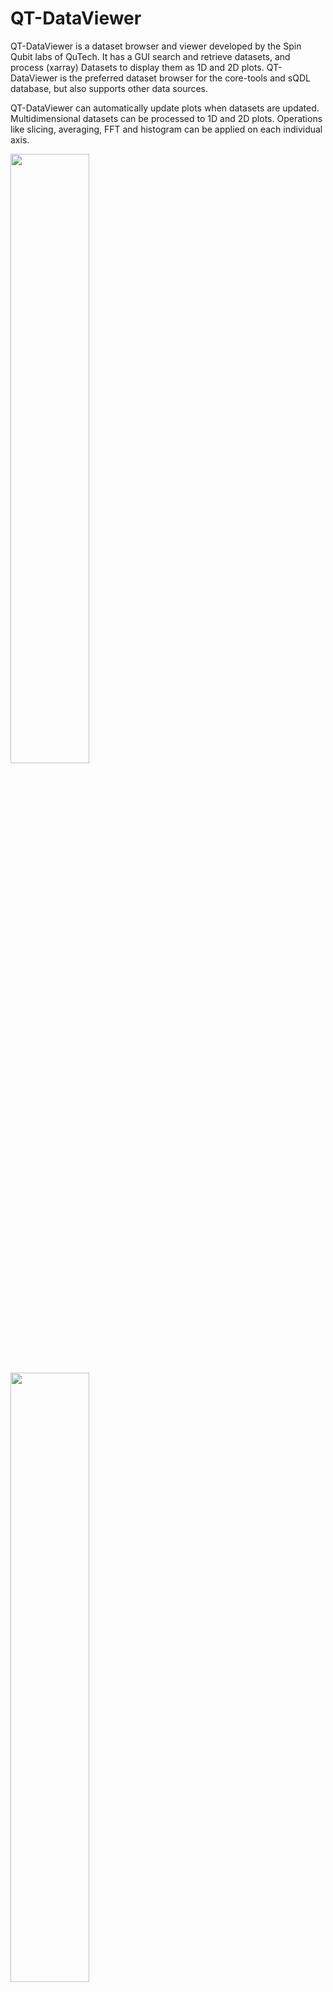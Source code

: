 # QT-DataViewer

QT-DataViewer is a dataset browser and viewer developed by the Spin Qubit
labs of QuTech. It has a GUI search and retrieve datasets, and process
(xarray) Datasets to display them as 1D and 2D plots.
QT-DataViewer is the preferred dataset browser for the core-tools
and sQDL database, but also supports other data sources.

QT-DataViewer can automatically update plots when datasets are updated.
Multidimensional datasets can be processed to 1D and 2D plots.
Operations like slicing, averaging, FFT and histogram can be applied on
each individual axis.

<img src="https://gitlab.tudelft.nl/qutech-qdlabs/qt-dataviewer/-/raw/main/docs/QT%20Dataset%20Browser%20(CoreTools).png" width="50%" height="50%" />
<img src="https://gitlab.tudelft.nl/qutech-qdlabs/qt-dataviewer/-/raw/main/docs/Simultaneous__Q23.png" width="50%" height="50%" />
<img src="https://gitlab.tudelft.nl/qutech-qdlabs/qt-dataviewer/-/raw/main/docs/shuttling%20qubit%20with%20MW%20compensation.png" width="50%" height="50%" />
<img src="https://gitlab.tudelft.nl/qutech-qdlabs/qt-dataviewer/-/raw/main/docs/Sensor__calibration%20(multiline).png" width="50%" height="50%" />
<img src="https://gitlab.tudelft.nl/qutech-qdlabs/qt-dataviewer/-/raw/main/docs/Sensor__calibration%20(histogram).png" width="50%" height="50%" />


# Data storage browser

The browser uses a backend to retrieve data from various sources.
Current implementation includes backends for:
- core-tools database.
- sQDL (spin qubit data lake) database.
- Quantify datasets on a file system.
- xarray datasets stored in HDF5 (h5netcdf).

Custom backends for other data sources can easily be created. The components of the
browser GUI can be configured for the search and retrieval options of the data source.

## sQDL backend

SqdlDataBrowser is a data browser with sQDL backend.
The sQDL backend requires the package `sqdl-client`.

```python
from qt_dataviewer.sqdl import SqdlDataBrowser

browser = SqdlDataBrowser("My-Scope")
```
GUI dark style can be activated with the optional argument `gui_style="dark"`.

## Quantify

QuantifyDataBrowser is a data browser with Quantify backend.
No additional packages are needed to browse and display the quantify datasets.

```python
from qt_dataviewer.quantify.data_browser import QuantifyDataBrowser

browser = QuantifyDataBrowser()
```
Start browser in specific directory and in dark mode.
```python
browser = QuantifyDataBrowser(r"test_data\quantify", gui_style="dark")
```

Notes:
- The browser scans the directory and all subdirectories for Quantify datasets.
  This scanning processes can take some time.

## core-tools database

CoreToolsDataBrowser is a data browser with backend for the core-tools database.
The core-tools backend requires the package `core-tools`.

The core-tools database must be configured before the browser is started.
See core-tools documentation of the configuration.

```Python
import core_tools as ct
from qt_dataviewer.core_tools.data_browser import CoreToolsDataBrowser

# configure database
ct.configure(my_configuration_file)

browser = CoreToolsDataBrowser()
```

## File browser

DataFileBrowser is a data browser for xarray datasets stored as HDF5 (h5netcdf).
No additional packages are needed to browse and display the datasets.

The backend contains a bit of logic to recognize dataasets generated by
core-tools and Quantify. It will extract some application specific attributes like
UID and measurement time.

```Python
from qt_dataviewer.data_file_browser import DataFileBrowser

browser = DataFileBrowser(r"C:\measurement_data")
```
GUI dark style can be activated with the optional argument `gui_style="dark"`.

# Dataset viewer

The dataset viewer component can also be used without the provided data browsers.
It can be used to directly display (a list of) xarray dataset from code.

The xarray data has to be contained in an implementation the `Dataset` class
that gives standardizes access to xarray dataset and various properties.
It has methods to check whether the dataset has changed and reload it
from the backend.


